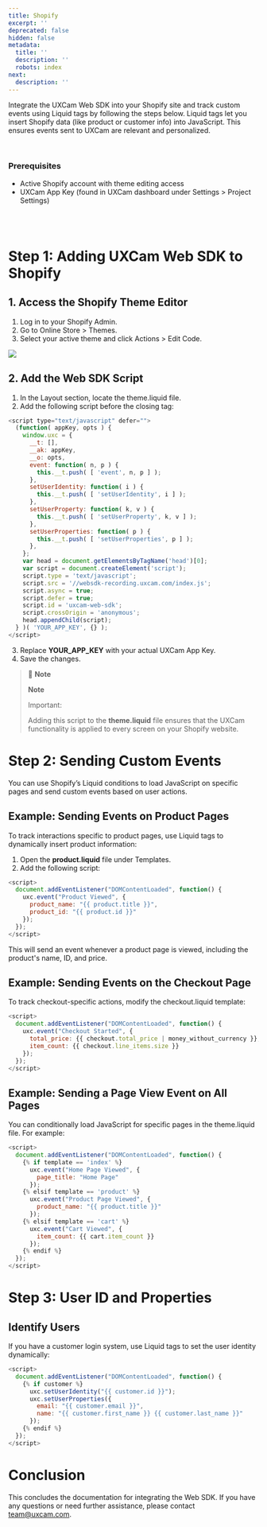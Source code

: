```yaml
---
title: Shopify
excerpt: ''
deprecated: false
hidden: false
metadata:
  title: ''
  description: ''
  robots: index
next:
  description: ''
---
```

Integrate the UXCam Web SDK into your Shopify site and track custom events using Liquid tags by following the steps below. Liquid tags let you insert Shopify data (like product or customer info) into JavaScript. This ensures events sent to UXCam are relevant and personalized.

<br />

### Prerequisites

* Active Shopify account with theme editing access
* UXCam App Key (found in UXCam dashboard under Settings > Project Settings)

<br />

<br />

# Step 1: Adding UXCam Web SDK to Shopify

## 1. Access the Shopify Theme Editor

1. Log in to your Shopify Admin.
2. Go to Online Store > Themes.
3. Select your active theme and click Actions > Edit Code.

<Image align="center" src="https://files.readme.io/be2dbfd5991354fef4ea0087b0f2c2e4067b59a0aac5d672a9734faf58f50af1-Screenshot_2025-01-08_at_12.18.13.png" />

<br />

## 2. Add the Web SDK Script

1. In the Layout section, locate the theme.liquid file.
2. Add the following script before the closing  tag:

```javascript
<script type="text/javascript" defer="">
  (function( appKey, opts ) {
    window.uxc = {
      __t: [],
      __ak: appKey,
      __o: opts,
      event: function( n, p ) {
        this.__t.push( [ 'event', n, p ] );
      },
      setUserIdentity: function( i ) {
        this.__t.push( [ 'setUserIdentity', i ] );
      },
      setUserProperty: function( k, v ) {
        this.__t.push( [ 'setUserProperty', k, v ] );
      },
      setUserProperties: function( p ) {
        this.__t.push( [ 'setUserProperties', p ] );
      },
    };
    var head = document.getElementsByTagName('head')[0];
    var script = document.createElement('script');
    script.type = 'text/javascript';
    script.src = '//websdk-recording.uxcam.com/index.js';
    script.async = true;
    script.defer = true;
    script.id = 'uxcam-web-sdk';
    script.crossOrigin = 'anonymous';
    head.appendChild(script);
  } )( 'YOUR_APP_KEY', {} );
</script>
```

3. Replace **YOUR\_APP\_KEY** with your actual UXCam App Key.
4. Save the changes.

> 📘 **Note**
>
> **Note**
>
> Important:
>
> Adding this script to the **theme.liquid** file ensures that the UXCam functionality is applied to every screen on your Shopify website.

# Step 2: Sending Custom Events

You can use Shopify’s Liquid conditions to load JavaScript on specific pages and send custom events based on user actions.

## Example: Sending Events on Product Pages

To track interactions specific to product pages, use Liquid tags to dynamically insert product information:

1. Open the **product.liquid** file under Templates.
2. Add the following script:

```javascript
<script>
  document.addEventListener("DOMContentLoaded", function() {
    uxc.event("Product Viewed", {
      product_name: "{{ product.title }}",
      product_id: "{{ product.id }}"
    });
  });
</script>
```

This will send an event whenever a product page is viewed, including the product's name, ID, and price.

## Example: Sending Events on the Checkout Page

To track checkout-specific actions, modify the checkout.liquid template:

```javascript
<script>
  document.addEventListener("DOMContentLoaded", function() {
    uxc.event("Checkout Started", {
      total_price: {{ checkout.total_price | money_without_currency }},
      item_count: {{ checkout.line_items.size }}
    });
  });
</script>
```

## Example: Sending a Page View Event on All Pages

You can conditionally load JavaScript for specific pages in the theme.liquid file. For example:

```javascript
<script>
  document.addEventListener("DOMContentLoaded", function() {
    {% if template == 'index' %}
      uxc.event("Home Page Viewed", {
        page_title: "Home Page"
      });
    {% elsif template == 'product' %}
      uxc.event("Product Page Viewed", {
        product_name: "{{ product.title }}"
      });
    {% elsif template == 'cart' %}
      uxc.event("Cart Viewed", {
        item_count: {{ cart.item_count }}
      });
    {% endif %}
  });
</script>
```

# Step 3: User ID and Properties

## Identify Users

If you have a customer login system, use Liquid tags to set the user identity dynamically:

```javascript
<script>
  document.addEventListener("DOMContentLoaded", function() {
    {% if customer %}
      uxc.setUserIdentity("{{ customer.id }}");
      uxc.setUserProperties({
        email: "{{ customer.email }}",
        name: "{{ customer.first_name }} {{ customer.last_name }}"
      });
    {% endif %}
  });
</script>
```

# Conclusion

This concludes the documentation for integrating the Web SDK. If you have any questions or need further assistance, please contact [team@uxcam.com](mailto:team@uxcam.com).